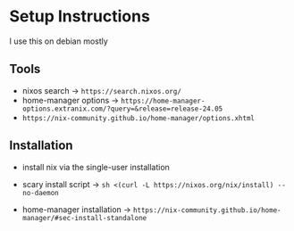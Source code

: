 # Setup Instructions

I use this on debian mostly

## Tools

- nixos search -> `https://search.nixos.org/`
- home-manager options -> `https://home-manager-options.extranix.com/?query=&release=release-24.05`
- `https://nix-community.github.io/home-manager/options.xhtml`

## Installation

- install nix via the single-user installation

- scary install script -> `sh <(curl -L https://nixos.org/nix/install) --no-daemon`
- home-manager installation -> `https://nix-community.github.io/home-manager/#sec-install-standalone`

